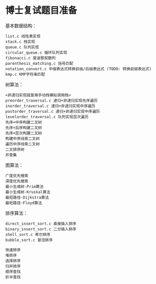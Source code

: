 # 博士复试题目准备

基本数据结构：

    list.c 线性表实现
    stack.c 栈实现
    queue.c 队列实现
    circular_queue.c 循环队列实现
    fibonacci.c 斐波那契数列
    parenthesis_matching.c 括号匹配
    notation_convert.c 中缀表达式转换前缀/后缀表达式 (TODO: 转换前缀表达式)
    kmp.c KMP字符串匹配

树算法：

    <非递归实现就是用手动栈模拟调用栈>
    preorder_traversal.c 递归+非递归实现先序遍历
    inorder_traversal.c 递归+非递归实现中序遍历
    postorder_traversal.c 递归+非递归实现中序遍历  
    levelorder_traversal.c 队列实现层次遍历
    先序+中序构建二叉树
    先序+后序构建二叉树
    先序+层次构建二叉树
    构建中序线索二叉树
    遍历中序线索二叉树
    二叉排序树
    并查集

图算法：

    广度优先搜索
    深度优先搜索
    最小生成树-Prim算法
    最小生成树-Kruskal算法
    最短路径-Dijkstra算法
    最短路径-Floyd算法

排序算法：

    direct_insert_sort.c 直接插入排序
    binary_insert_sort.c 二分插入排序
    shell_sort.c 希尔排序
    bubble_sort.c 冒泡排序

    快速排序
    堆排序
    选择排序
    归并排序
    顺序查找
    折半查找

